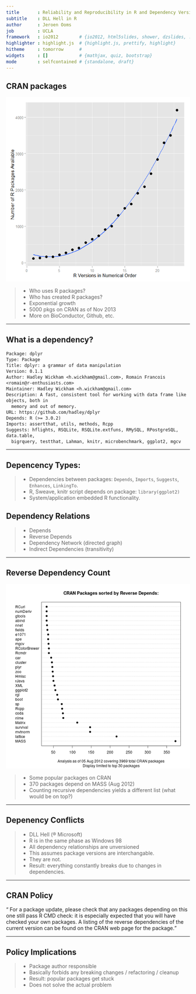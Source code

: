 ```yaml
---
title       : Reliability and Reproducibility in R and Dependency Versioning
subtitle    : DLL Hell in R
author      : Jeroen Ooms
job         : UCLA
framework   : io2012        # {io2012, html5slides, shower, dzslides, ...}
highlighter : highlight.js  # {highlight.js, prettify, highlight}
hitheme     : tomorrow      # 
widgets     : []            # {mathjax, quiz, bootstrap}
mode        : selfcontained # {standalone, draft}
---
```


<!-- 
library(slidify)
library(slidifyLibraries)
-->

## CRAN packages

![total count](totalcount.png)

> - Who uses R packages?
> - Who has created R packages?
> - Exponential growth
> - 5000 pkgs on CRAN as of Nov 2013
> - More on BioConductor, Github, etc.

---

## What is a dependency?

```no-highlight
Package: dplyr
Type: Package
Title: dplyr: a grammar of data manipulation
Version: 0.1.1
Author: Hadley Wickham <h.wickham@gmail.com>, Romain Francois <romain@r-enthusiasts.com>
Maintainer: Hadley Wickham <h.wickham@gmail.com>
Description: A fast, consistent tool for working with data frame like objects, both in
  memory and out of memory.
URL: https://github.com/hadley/dplyr
Depends: R (>= 3.0.2)
Imports: assertthat, utils, methods, Rcpp
Suggests: hflights, RSQLite, RSQLite.extfuns, RMySQL, RPostgreSQL, data.table, 
  bigrquery, testthat, Lahman, knitr, microbenchmark, ggplot2, mgcv
```

---

## Depencency Types:

> - Dependencies between packages: `Depends`, `Imports`, `Suggests`, `Enhances`, `LinkingTo`.
> - R, Sweave, knitr script depends on package: `library(ggplot2)`
> - System/application embedded R functionality.

## Dependency Relations

> - Depends
> - Reverse Depends
> - Dependency Network (directed graph)
> - Indirect Dependencies (transitivity)

---

## Reverse Dependency Count

![reverse count](reversecount.png)

> - Some popular packages on CRAN
> - 370 packages depend on MASS (Aug 2012)
> - Counting recursive dependencies yields a different list (what would be on top?)

---

## Depenency Conflicts

> - DLL Hell (&reg; Microsoft)
> - R is in the same phase as Windows 98
> - All dependency relationships are unversioned
> - This assumes package versions are interchangable.
> - They are not.
> - Result: everything constantly breaks due to changes in dependencies.

---

## CRAN Policy

<q> For a package update, please check that any packages depending on this one still pass R CMD check: it is especially expected that you will have checked your own packages. A listing of the reverse dependencies of the current version can be found on the CRAN web page for the package.</q>

---

## Policy Implications

> - Package author responsible
> - Basically forbids any breaking changes / refactoring / cleanup
> - Result: popular packages get stuck
> - Does not solve the actual problem
